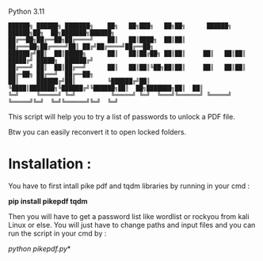 Python 3.11
```
██████╗ ██████╗ ███████╗    ██╗   ██╗███╗   ██╗██╗      ██████╗  ██████╗██╗  ██╗███████╗██████╗ 
██╔══██╗██╔══██╗██╔════╝    ██║   ██║████╗  ██║██║     ██╔═══██╗██╔════╝██║ ██╔╝██╔════╝██╔══██╗
██████╔╝██║  ██║█████╗      ██║   ██║██╔██╗ ██║██║     ██║   ██║██║     █████╔╝ █████╗  ██████╔╝
██╔═══╝ ██║  ██║██╔══╝      ██║   ██║██║╚██╗██║██║     ██║   ██║██║     ██╔═██╗ ██╔══╝  ██╔══██╗
██║     ██████╔╝██║         ╚██████╔╝██║ ╚████║███████╗╚██████╔╝╚██████╗██║  ██╗███████╗██║  ██║
╚═╝     ╚═════╝ ╚═╝          ╚═════╝ ╚═╝  ╚═══╝╚══════╝ ╚═════╝  ╚═════╝╚═╝  ╚═╝╚══════╝╚═╝  ╚═╝
```

This script will help you to try a list of passwords to unlock a PDF file.

Btw you can easily reconvert it to open locked folders.

# Installation :

You have to first intall pike pdf and tqdm libraries by running in your cmd :

**pip install pikepdf tqdm** 

Then you will have to get a password list like wordlist or rockyou from kali Linux or else. 
You will just have to change paths and input files and you can run the script in your cmd by :

*python pikepdf.py**
